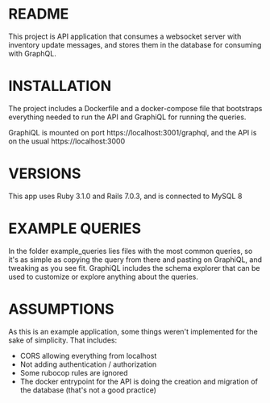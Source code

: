 # README

This project is API application that consumes a websocket server with inventory update messages, and stores them in the database for consuming with GraphQL.

# INSTALLATION

The project includes a Dockerfile and a docker-compose file that bootstraps everything needed to run the API and GraphiQL for running the queries.

GraphiQL is mounted on port https://localhost:3001/graphql, and the API is on the usual https://localhost:3000

# VERSIONS

This app uses Ruby 3.1.0 and Rails 7.0.3, and is connected to MySQL 8

# EXAMPLE QUERIES

In the folder example_queries lies files with the most common queries, so it's as simple as copying the query from there and pasting on GraphiQL, and tweaking as you see fit. GraphiQL includes the schema explorer that can be used to customize or explore anything about the queries.

# ASSUMPTIONS

As this is an example application, some things weren't implemented for the sake of simplicity. That includes:

- CORS allowing everything from localhost
- Not adding authentication / authorization
- Some rubocop rules are ignored
- The docker entrypoint for the API is doing the creation and migration of the database (that's not a good practice)
